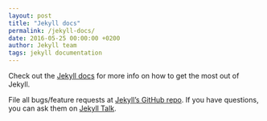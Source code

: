 ```yaml
---
layout: post
title: "Jekyll docs"
permalink: /jekyll-docs/
date: 2016-05-25 00:00:00 +0200
author: Jekyll team
tags: jekyll documentation
---
```

Check out the [Jekyll docs][jekyll-docs] for more info on how to get the most out of Jekyll.

File all bugs/feature requests at [Jekyll’s GitHub repo][jekyll-gh]. If you have questions, you can ask them on [Jekyll Talk][jekyll-talk].

[jekyll-docs]: http://jekyllrb.com/docs/home
[jekyll-gh]:   https://github.com/jekyll/jekyll
[jekyll-talk]: https://talk.jekyllrb.com/
